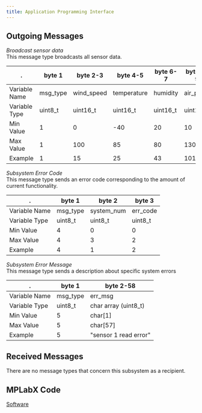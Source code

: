 ```yaml
---
title: Application Programming Interface
---
```


## Outgoing Messages

*Broadcast sensor data*  
This message type broadcasts all sensor data.

.             | byte 1   | byte 2-3   | byte 4-5    | byte 6-7 | byte 8-9
--------------|----------|------------|-------------|----------|---------
Variable Name | msg_type | wind_speed | temperature | humidity | air_press
Variable Type | uint8_t  | uint16_t   | uint16_t    | uint16_t | uint16_t
Min Value     | 1        | 0          | -40         | 20       | 10
Max Value     | 1        | 100        | 85          | 80       | 1300
Example       | 1        | 15         | 25          | 43       | 1013

*Subsystem Error Code*  
This message type sends an error code corresponding to the amount of current functionality.

.             | byte 1   | byte 2     | byte 3
--------------|----------|------------|--------
Variable Name | msg_type | system_num | err_code
Variable Type | uint8_t  | uint8_t    | uint8_t
Min Value     | 4        | 0          | 0
Max Value     | 4        | 3          | 2
Example       | 4        | 1          | 2

*Subsystem Error Message*  
This message type sends a description about specific system errors

.             | byte 1   | byte 2-58
--------------|----------|----------
Variable Name | msg_type | err_msg
Variable Type | uint8_t  | char array (uint8_t)
Min Value     | 5        | char[1]
Max Value     | 5        | char[57]
Example       | 5        | "sensor 1 read error"

## Received Messages

There are no message types that concern this subsystem as a recipient.

## MPLabX Code

[Software](./assets/source_docs/sensorSuite.zip)
